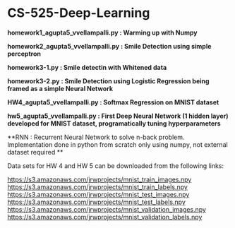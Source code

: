 # CS-525-Deep-Learning

**homework1_agupta5_vvellampalli.py : Warming up with Numpy**

**homework2_agupta5_vvellampalli.py : Smile Detection using simple perceptron**

**homework3-1.py : Smile detectin with Whitened data**

**homework3-2.py : Smile Detection using Logistic Regression being framed as a simple Neural Network**

**HW4_agupta5_vvellampalli.py : Softmax Regression on MNIST dataset**

**hw5_agupta5_vvellampalli.py : First Deep Neural Network (1 hidden layer) developed for MNIST dataset, programatically tuning hyperparameters**

**RNN : Recurrent Neural Network to solve n-back problem. Implementation done in python from scratch only using numpy, not external dataset required **



Data sets for HW 4 and HW 5 can be downloaded from the following links:

https://s3.amazonaws.com/jrwprojects/mnist_train_images.npy
https://s3.amazonaws.com/jrwprojects/mnist_train_labels.npy
https://s3.amazonaws.com/jrwprojects/mnist_test_images.npy
https://s3.amazonaws.com/jrwprojects/mnist_test_labels.npy
https://s3.amazonaws.com/jrwprojects/mnist_validation_images.npy
https://s3.amazonaws.com/jrwprojects/mnist_validation_labels.npy
